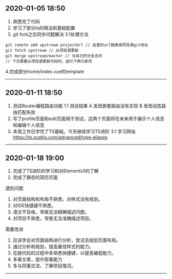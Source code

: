 ## 2020-01-05 18:50
1. 熟悉完了代码
2. 学习了部分ts的用法和基础配置
3. git fork之后同步问题解决
  3.1处理方法
```command
git remote add upstream projectUrl // 这里的url替换成项目源git地址
git fetch upstream // 从项目源更新
git merge upstream/master // 与自己的分支合并
// 下次需要从项目源更新代码时，运行下两行即可
```
4.完成部分home/index.vue的template

---

## 2020-01-11 18:50
1. 测试Router编程路由功能
  1.1 测试结果
  A 发现嵌套路由没有实现
  B 发现动态路由匹配失败
2. 写了profile页面和edit页面用于测试，这两个页面将在未来用于展示个人信息和编辑个人信息
3. 本周工作日学完了TS基础，今天继续学习TS进阶
  3.1 学习网站 https://ts.xcatliu.com/advanced/type-aliases

---

## 2020-01-18 19:00
1. 完成了TS进阶的学习和对ElementUI的了解
2. 完成了静态的简历页面

遇到问题
1. 对页面结构和布局不熟悉，对样式没有规划。
2. 对IDE快捷键不熟悉。
3. 语文不及格，导致无法精确描述问题。
4. 对项目不熟悉，导致无法准确描述项目。

需要改进
1. 应该学会对页面结构进行分析，尝试去规划页面布局。
2. 通过分析和规划，提高重现样式的能力。
3. 在敲代码的过程中多熟悉快捷键，以提高编程能力。
4. 多看文章，提升叙事能力
5. 多与同事交流，了解项目情况。

---